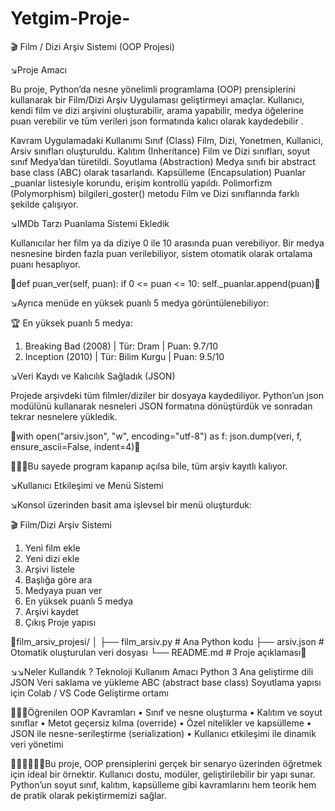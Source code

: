 # Yetgim-Proje-




🎬 Film / Dizi Arşiv Sistemi (OOP Projesi)

↘️Proje Amacı

Bu proje, Python’da nesne yönelimli programlama (OOP) prensiplerini kullanarak bir Film/Dizi Arşiv Uygulaması geliştirmeyi amaçlar.
Kullanıcı, kendi film ve dizi arşivini oluşturabilir, arama yapabilir, medya öğelerine puan verebilir ve tüm verileri json formatında kalıcı olarak kaydedebilir . 

Kavram	Uygulamadaki Kullanımı
Sınıf (Class)	Film, Dizi, Yonetmen, Kullanici, Arsiv sınıfları oluşturuldu.
Kalıtım (Inheritance)	Film ve Dizi sınıfları, soyut sınıf Medya’dan türetildi.
Soyutlama (Abstraction)	Medya sınıfı bir abstract base class (ABC) olarak tasarlandı.
Kapsülleme (Encapsulation)	Puanlar _puanlar listesiyle korundu, erişim kontrollü yapıldı.
Polimorfizm (Polymorphism)	bilgileri_goster() metodu Film ve Dizi sınıflarında farklı şekilde çalışıyor.

↘️IMDb Tarzı Puanlama Sistemi Ekledik

Kullanıcılar her film ya da diziye 0 ile 10 arasında puan verebiliyor.
Bir medya nesnesine birden fazla puan verilebiliyor, sistem otomatik olarak ortalama puanı hesaplıyor.

📌def puan_ver(self, puan):
    if 0 <= puan <= 10:
        self._puanlar.append(puan)📌

↘️Ayrıca menüde en yüksek puanlı 5 medya görüntülenebiliyor:

🏆 En yüksek puanlı 5 medya:
1. Breaking Bad (2008) | Tür: Dram | Puan: 9.7/10
2. Inception (2010) | Tür: Bilim Kurgu | Puan: 9.5/10

↘️Veri Kaydı ve Kalıcılık Sağladık (JSON)

Projede arşivdeki tüm filmler/diziler bir dosyaya kaydediliyor.
Python’un json modülünü kullanarak nesneleri JSON formatına dönüştürdük ve sonradan tekrar nesnelere yükledik.

📌with open("arsiv.json", "w", encoding="utf-8") as f:
    json.dump(veri, f, ensure_ascii=False, indent=4)📌

🧚🏻‍♀️Bu sayede program kapanıp açılsa bile, tüm arşiv kayıtlı kalıyor.

↘️Kullanıcı Etkileşimi ve Menü Sistemi

↘️Konsol üzerinden basit ama işlevsel bir menü oluşturduk:

🎬 Film/Dizi Arşiv Sistemi
1. Yeni film ekle
2. Yeni dizi ekle
3. Arşivi listele
4. Başlığa göre ara
5. Medyaya puan ver
6. En yüksek puanlı 5 medya
7. Arşivi kaydet
8. Çıkış
Proje yapısı 

📌film_arsiv_projesi/
│
├── film_arsiv.py      # Ana Python kodu
├── arsiv.json          # Otomatik oluşturulan veri dosyası
└── README.md           # Proje açıklaması📌

↘️↘️Neler Kullandık ? 
Teknoloji	Kullanım Amacı
Python 3	Ana geliştirme dili
JSON	Veri saklama ve yükleme
ABC (abstract base class)	Soyutlama yapısı için
Colab / VS Code	Geliştirme ortamı

🧚🏻‍♀️Öğrenilen OOP Kavramları
	•	Sınıf ve nesne oluşturma
	•	Kalıtım ve soyut sınıflar
	•	Metot geçersiz kılma (override)
	•	Özel nitelikler ve kapsülleme
	•	JSON ile nesne-serileştirme (serialization)
	•	Kullanıcı etkileşimi ile dinamik veri yönetimi

🧚🏻‍♀️🧚🏻‍♀️Bu proje, OOP prensiplerini gerçek bir senaryo üzerinden öğretmek için ideal bir örnektir.
Kullanıcı dostu, modüler, geliştirilebilir bir yapı sunar.
Python’un soyut sınıf, kalıtım, kapsülleme gibi kavramlarını hem teorik hem de pratik olarak pekiştirmemizi sağlar.



